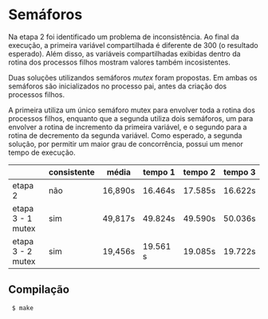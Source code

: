 # Semáforos
Na etapa 2 foi identificado um problema de inconsistência. Ao final da execução, a primeira variável compartilhada é diferente de 300 (o resultado esperado). Além disso, as variáveis compartilhadas exibidas dentro da rotina dos processos filhos mostram valores também incosistentes.

Duas soluções utilizandos semáforos *mutex* foram propostas. Em ambas os semáforos são inicializados no processo pai, antes da criação dos processos filhos.

A primeira utiliza um único semáforo mutex para envolver toda a rotina dos processos filhos, enquanto que a segunda utiliza dois semáforos, um para envolver a rotina de incremento da primeira variável, e o segundo para a rotina de decremento da segunda variável. Como esperado, a segunda solução, por permitir um maior grau de concorrência, possui um menor tempo de execução.

|                   | consistente | média   | tempo 1  | tempo 2 | tempo 3 |
|-------------------|-------------|---------|----------|---------|---------|
| etapa 2           | não         | 16,890s | 16.464s  | 17.585s | 16.622s |
| etapa 3 - 1 mutex | sim         | 49,817s | 49.824s  | 49.590s | 50.036s |
| etapa 3 - 2 mutex | sim         | 19,456s | 19.561 s | 19.085s | 19.722s |

## Compilação
```
 $ make
```

